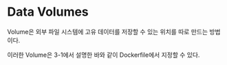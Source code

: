 # Data Volumes

Volume은 외부 파일 시스템에 고유 데이터를 저장할 수 있는 위치를 따로 만드는 방법이다.

이러한 Volume은 3-1에서 설명한 바와 같이 Dockerfile에서 지정할 수 있다.

